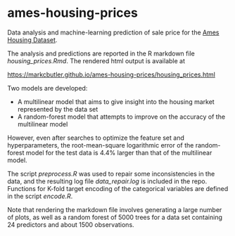 # ames-housing-prices
Data analysis and machine-learning prediction of sale price for the
[Ames Housing Dataset](http://www.amstat.org/publications/jse/v19n3/decock.pdf).

The analysis and predictions are reported in the R markdown file
*housing_prices.Rmd*.  The rendered html output is available at

https://markcbutler.github.io/ames-housing-prices/housing_prices.html

Two models are developed:

  - A multilinear model that aims to give insight into the housing market
    represented by the data set
  - A random-forest model that attempts to improve on the accuracy of the
    multilinear model

However, even after searches to optimize the feature set and hyperparameters,
the root-mean-square logarithmic error of the random-forest model for the test
data is 4.4% larger than that of the multilinear model.

The script *preprocess.R* was used to repair some inconsistencies in the data,
and the resulting log file *data_repair.log* is included in the repo.
Functions for K-fold target encoding of the categorical variables are defined
in the script *encode.R*.

Note that rendering the markdown file involves generating a large number of
plots, as well as a random forest of 5000 trees for a data set containing
24 predictors and about 1500 observations.
